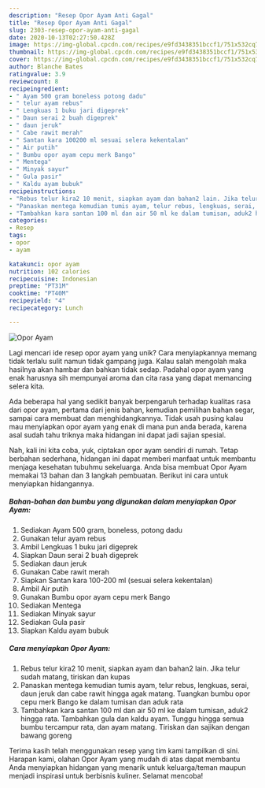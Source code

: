 ```yaml
---
description: "Resep Opor Ayam Anti Gagal"
title: "Resep Opor Ayam Anti Gagal"
slug: 2303-resep-opor-ayam-anti-gagal
date: 2020-10-13T02:27:50.428Z
image: https://img-global.cpcdn.com/recipes/e9fd3438351bccf1/751x532cq70/opor-ayam-foto-resep-utama.jpg
thumbnail: https://img-global.cpcdn.com/recipes/e9fd3438351bccf1/751x532cq70/opor-ayam-foto-resep-utama.jpg
cover: https://img-global.cpcdn.com/recipes/e9fd3438351bccf1/751x532cq70/opor-ayam-foto-resep-utama.jpg
author: Blanche Bates
ratingvalue: 3.9
reviewcount: 8
recipeingredient:
- " Ayam 500 gram boneless potong dadu"
- " telur ayam rebus"
- " Lengkuas 1 buku jari digeprek"
- " Daun serai 2 buah digeprek"
- " daun jeruk"
- " Cabe rawit merah"
- " Santan kara 100200 ml sesuai selera kekentalan"
- " Air putih"
- " Bumbu opor ayam cepu merk Bango"
- " Mentega"
- " Minyak sayur"
- " Gula pasir"
- " Kaldu ayam bubuk"
recipeinstructions:
- "Rebus telur kira2 10 menit, siapkan ayam dan bahan2 lain. Jika telur sudah matang, tiriskan dan kupas"
- "Panaskan mentega kemudian tumis ayam, telur rebus, lengkuas, serai, daun jeruk dan cabe rawit hingga agak matang. Tuangkan bumbu opor cepu merk Bango ke dalam tumisan dan aduk rata"
- "Tambahkan kara santan 100 ml dan air 50 ml ke dalam tumisan, aduk2 hingga rata. Tambahkan gula dan kaldu ayam. Tunggu hingga semua bumbu tercampur rata, dan ayam matang. Tiriskan dan sajikan dengan bawang goreng"
categories:
- Resep
tags:
- opor
- ayam

katakunci: opor ayam 
nutrition: 102 calories
recipecuisine: Indonesian
preptime: "PT31M"
cooktime: "PT40M"
recipeyield: "4"
recipecategory: Lunch

---
```



![Opor Ayam](https://img-global.cpcdn.com/recipes/e9fd3438351bccf1/751x532cq70/opor-ayam-foto-resep-utama.jpg)

Lagi mencari ide resep opor ayam yang unik? Cara menyiapkannya memang tidak terlalu sulit namun tidak gampang juga. Kalau salah mengolah maka hasilnya akan hambar dan bahkan tidak sedap. Padahal opor ayam yang enak harusnya sih mempunyai aroma dan cita rasa yang dapat memancing selera kita.

Ada beberapa hal yang sedikit banyak berpengaruh terhadap kualitas rasa dari opor ayam, pertama dari jenis bahan, kemudian pemilihan bahan segar, sampai cara membuat dan menghidangkannya. Tidak usah pusing kalau mau menyiapkan opor ayam yang enak di mana pun anda berada, karena asal sudah tahu triknya maka hidangan ini dapat jadi sajian spesial.




Nah, kali ini kita coba, yuk, ciptakan opor ayam sendiri di rumah. Tetap berbahan sederhana, hidangan ini dapat memberi manfaat untuk membantu menjaga kesehatan tubuhmu sekeluarga. Anda bisa membuat Opor Ayam memakai 13 bahan dan 3 langkah pembuatan. Berikut ini cara untuk menyiapkan hidangannya.

<!--inarticleads1-->

##### Bahan-bahan dan bumbu yang digunakan dalam menyiapkan Opor Ayam:

1. Sediakan  Ayam 500 gram, boneless, potong dadu
1. Gunakan  telur ayam rebus
1. Ambil  Lengkuas 1 buku jari digeprek
1. Siapkan  Daun serai 2 buah digeprek
1. Sediakan  daun jeruk
1. Gunakan  Cabe rawit merah
1. Siapkan  Santan kara 100-200 ml (sesuai selera kekentalan)
1. Ambil  Air putih
1. Gunakan  Bumbu opor ayam cepu merk Bango
1. Sediakan  Mentega
1. Sediakan  Minyak sayur
1. Sediakan  Gula pasir
1. Siapkan  Kaldu ayam bubuk




<!--inarticleads2-->

##### Cara menyiapkan Opor Ayam:

1. Rebus telur kira2 10 menit, siapkan ayam dan bahan2 lain. Jika telur sudah matang, tiriskan dan kupas
1. Panaskan mentega kemudian tumis ayam, telur rebus, lengkuas, serai, daun jeruk dan cabe rawit hingga agak matang. Tuangkan bumbu opor cepu merk Bango ke dalam tumisan dan aduk rata
1. Tambahkan kara santan 100 ml dan air 50 ml ke dalam tumisan, aduk2 hingga rata. Tambahkan gula dan kaldu ayam. Tunggu hingga semua bumbu tercampur rata, dan ayam matang. Tiriskan dan sajikan dengan bawang goreng




Terima kasih telah menggunakan resep yang tim kami tampilkan di sini. Harapan kami, olahan Opor Ayam yang mudah di atas dapat membantu Anda menyiapkan hidangan yang menarik untuk keluarga/teman maupun menjadi inspirasi untuk berbisnis kuliner. Selamat mencoba!
